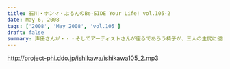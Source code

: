 ```yaml
---
title: 石川・ホンマ・ぶるんのBe-SIDE Your Life! vol.105-2
date: May 6, 2008
tags: ['2008', 'May 2008', 'vol.105']
draft: false
summary: 声優さんが・・・そしてアーティストさんが座るであろう椅子が、三人の生尻に侵蝕されていく！！！音声のみだからってなめんな！とばかりにリアル男尻祭。向かいにある泰明小学校からは見えないようにブラインドは真っ昼間だというのに閉め切っております。NAMAE
---
```


http://project-phi.ddo.jp/ishikawa/ishikawa105_2.mp3